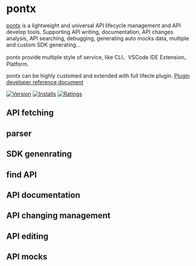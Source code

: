 # pontx

[pontx](https://github.com/pontjs/pontx) is a lightweight and universal API lifecycle management and API develop tools. Supporting API writing, documentation, API changes analysis, API searching, debugging, generating auto mocks data, multiple and custom SDK generating...

pontx provide multiple style of service, like CLI、VSCode IDE Extension、Platform.

pontx can be highly customed and extended with full lifecle plugin. [Plugin developer reference document](https://github.com/pontjs/pontx/blob/main/PluginContribution.md)

[![Version](https://img.shields.io/visual-studio-marketplace/v/jasonhzq.vscode-pontx)](https://marketplace.visualstudio.com/items?itemName=jasonHzq.vscode-pontx)
[![Installs](https://img.shields.io/visual-studio-marketplace/i/jasonhzq.vscode-pontx)](https://marketplace.visualstudio.com/items?itemName=jasonHzq.vscode-pontx)
[![Ratings](https://img.shields.io/visual-studio-marketplace/r/jasonhzq.vscode-pontx)](https://marketplace.visualstudio.com/items?itemName=jasonHzq.vscode-pontx)

## API fetching

## parser

## SDK genenrating

## find API

## API documentation

## API changing management

## API editing

## API mocks

